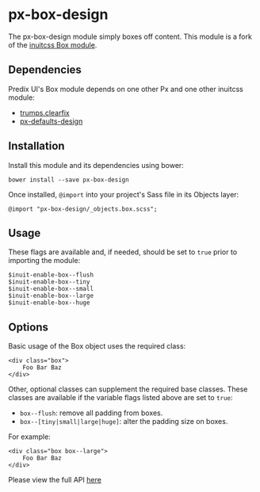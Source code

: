 # px-box-design

The px-box-design module simply boxes off content. This module is a fork of the [inuitcss Box module](https://github.com/inuitcss/objects.box).

## Dependencies

Predix UI's Box module depends on one other Px and one other inuitcss module:

* [trumps.clearfix](https://github.com/inuitcss/trumps.clearfix)
* [px-defaults-design](https://github.com/PredixDev/px-defaults-design)

## Installation

Install this module and its dependencies using bower:

    bower install --save px-box-design

Once installed, `@import` into your project's Sass file in its Objects layer:

    @import "px-box-design/_objects.box.scss";

## Usage

These flags are available and, if needed, should be set to `true` prior to importing the module:

    $inuit-enable-box--flush
    $inuit-enable-box--tiny
    $inuit-enable-box--small
    $inuit-enable-box--large
    $inuit-enable-box--huge

## Options

Basic usage of the Box object uses the required class:

    <div class="box">
        Foo Bar Baz
    </div>

Other, optional classes can supplement the required base classes. These classes are available if the variable flags listed above are set to `true`:

* `box--flush`: remove all padding from boxes.
* `box--[tiny|small|large|huge]`: alter the padding size on boxes.

For example:

    <div class="box box--large">
        Foo Bar Baz
    </div>


Please view the full API [here](http://predixdev.github.io/px-box-design/)
